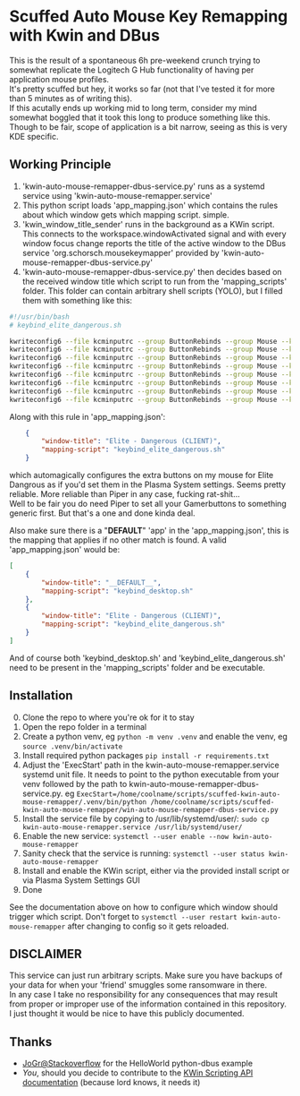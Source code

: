 # Scuffed Auto Mouse Key Remapping with Kwin and DBus
This is the result of a spontaneous 6h pre-weekend crunch trying to somewhat replicate the Logitech G Hub functionality of having per application mouse profiles.  
It's pretty scuffed but hey, it works so far (not that I've tested it for more than 5 minutes as of writing this).  
If this acutally ends up working mid to long term, consider my mind somewhat boggled that it took this long to produce something like this.  
Though to be fair, scope of application is a bit narrow, seeing as this is very KDE specific.  

## Working Principle
1. 'kwin-auto-mouse-remapper-dbus-service.py' runs as a systemd service using 'kwin-auto-mouse-remapper.service'
2. This python script loads 'app_mapping.json' which contains the rules about which window gets which mapping script. simple.
2. 'kwin_window_title_sender' runs in the background as a KWin script. This connects to the workspace.windowActivated signal and with every window focus change reports the title of the active window to the DBus service 'org.schorsch.mousekeymapper' provided by 'kwin-auto-mouse-remapper-dbus-service.py'
3. 'kwin-auto-mouse-remapper-dbus-service.py' then decides based on the received window title which script to run from the 'mapping_scripts' folder. This folder can contain arbitrary shell scripts (YOLO), but I filled them with something like this:  
```bash
#!/usr/bin/bash
# keybind_elite_dangerous.sh

kwriteconfig6 --file kcminputrc --group ButtonRebinds --group Mouse --key ExtraButton1 "Key,X" --notify             # Throttle to 0
kwriteconfig6 --file kcminputrc --group ButtonRebinds --group Mouse --key ExtraButton2 "Key,U" --notify             # Deploy / Retract Hardpoints
kwriteconfig6 --file kcminputrc --group ButtonRebinds --group Mouse --key ExtraButton4 "Key,J" --notify             # Toggle Frame Shift Drive
kwriteconfig6 --file kcminputrc --group ButtonRebinds --group Mouse --key ExtraButton5 "Key,T" --notify             # Select Target Ahead
kwriteconfig6 --file kcminputrc --group ButtonRebinds --group Mouse --key ExtraButton6 "Key,N" --notify             # Cycle Next Fire Group
kwriteconfig6 --file kcminputrc --group ButtonRebinds --group Mouse --key ExtraButton7 "Key,Z" --notify             # Toggle Flight Assist
kwriteconfig6 --file kcminputrc --group ButtonRebinds --group Mouse --key ExtraButton8 "Key,L" --notify             # Landing Gear
kwriteconfig6 --file kcminputrc --group ButtonRebinds --group Mouse --key ExtraButton9 "Key,Home" --notify          # Cargo Scoop
```
Along with this rule in 'app_mapping.json':  
```json
    {
        "window-title": "Elite - Dangerous (CLIENT)",
        "mapping-script": "keybind_elite_dangerous.sh"
    }

```
which automagically configures the extra buttons on my mouse for Elite Dangrous as if you'd set them in the Plasma System settings. Seems pretty reliable. More reliable than Piper in any case, fucking rat-shit...  
Well to be fair you do need Piper to set all your Gamerbuttons to something generic first. But that's a one and done kinda deal.  

Also make sure there is a "__DEFAULT__" 'app' in the 'app_mapping.json', this is the mapping that applies if no other match is found. A valid 'app_mapping.json' would be:  
```json
[
    {
        "window-title": "__DEFAULT__",
        "mapping-script": "keybind_desktop.sh"
    },
    {
        "window-title": "Elite - Dangerous (CLIENT)",
        "mapping-script": "keybind_elite_dangerous.sh"
    }
]
```
And of course both 'keybind_desktop.sh' and 'keybind_elite_dangerous.sh' need to be present in the 'mapping_scripts' folder and be executable.

## Installation
0. Clone the repo to where you're ok for it to stay
1. Open the repo folder in a terminal
2. Create a python venv, eg `python -m venv .venv` and enable the venv, eg `source .venv/bin/activate`
3. Install required python packages `pip install -r requirements.txt`
4. Adjust the 'ExecStart' path in the kwin-auto-mouse-remapper.service systemd unit file. It needs to point to the python executable from your venv followed by the path to kwin-auto-mouse-remapper-dbus-service.py. eg `ExecStart=/home/coolname/scripts/scuffed-kwin-auto-mouse-remapper/.venv/bin/python /home/coolname/scripts/scuffed-kwin-auto-mouse-remapper/win-auto-mouse-remapper-dbus-service.py`
5. Install the service file by copying to /usr/lib/systemd/user/: `sudo cp kwin-auto-mouse-remapper.service /usr/lib/systemd/user/`
6. Enable the new service: `systemctl --user enable --now kwin-auto-mouse-remapper`
7. Sanity check that the service is running: `systemctl --user status kwin-auto-mouse-remapper`
8. Install and enable the KWin script, either via the provided install script or via Plasma System Settings GUI
9. Done  

See the documentation above on how to configure which window should trigger which script. Don't forget to `systemctl --user restart kwin-auto-mouse-remapper` after changing to config so it gets reloaded.  

## DISCLAIMER
This service can just run arbitrary scripts. Make sure you have backups of your data for when your 'friend' smuggles some ransomware in there.  
In any case I take no responsibility for any consequences that may result from proper or improper use of the information contained in this repository.  
I just thought it would be nice to have this publicly documented.

## Thanks
- [JoGr@Stackoverflow](https://stackoverflow.com/questions/34482691/register-a-hello-world-dbus-service-object-and-method-using-python) for the HelloWorld python-dbus example
- *You*, should you decide to contribute to the [KWin Scripting API documentation](https://develop.kde.org/docs/plasma/kwin/) (because lord knows, it needs it)
